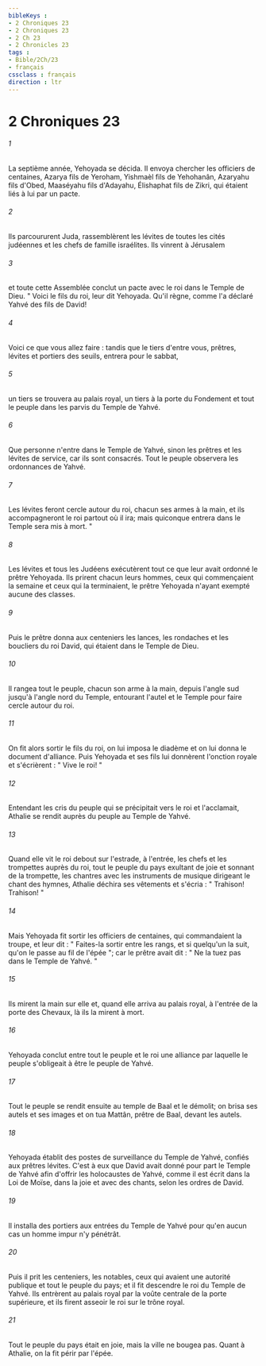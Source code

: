 ```yaml
---
bibleKeys : 
- 2 Chroniques 23
- 2 Chroniques 23
- 2 Ch 23
- 2 Chronicles 23
tags : 
- Bible/2Ch/23
- français
cssclass : français
direction : ltr
---
```


# 2 Chroniques 23

###### 1
La septième année, Yehoyada se décida. Il envoya chercher les officiers de centaines, Azarya fils de Yeroham, Yishmaèl fils de Yehohanân, Azaryahu fils d'Obed, Maaséyahu fils d'Adayahu, Élishaphat fils de Zikri, qui étaient liés à lui par un pacte. 
###### 2
Ils parcoururent Juda, rassemblèrent les lévites de toutes les cités judéennes et les chefs de famille israélites. Ils vinrent à Jérusalem 
###### 3
et toute cette Assemblée conclut un pacte avec le roi dans le Temple de Dieu. " Voici le fils du roi, leur dit Yehoyada. Qu'il règne, comme l'a déclaré Yahvé des fils de David! 
###### 4
Voici ce que vous allez faire : tandis que le tiers d'entre vous, prêtres, lévites et portiers des seuils, entrera pour le sabbat, 
###### 5
un tiers se trouvera au palais royal, un tiers à la porte du Fondement et tout le peuple dans les parvis du Temple de Yahvé. 
###### 6
Que personne n'entre dans le Temple de Yahvé, sinon les prêtres et les lévites de service, car ils sont consacrés. Tout le peuple observera les ordonnances de Yahvé. 
###### 7
Les lévites feront cercle autour du roi, chacun ses armes à la main, et ils accompagneront le roi partout où il ira; mais quiconque entrera dans le Temple sera mis à mort. " 
###### 8
Les lévites et tous les Judéens exécutèrent tout ce que leur avait ordonné le prêtre Yehoyada. Ils prirent chacun leurs hommes, ceux qui commençaient la semaine et ceux qui la terminaient, le prêtre Yehoyada n'ayant exempté aucune des classes. 
###### 9
Puis le prêtre donna aux centeniers les lances, les rondaches et les boucliers du roi David, qui étaient dans le Temple de Dieu. 
###### 10
Il rangea tout le peuple, chacun son arme à la main, depuis l'angle sud jusqu'à l'angle nord du Temple, entourant l'autel et le Temple pour faire cercle autour du roi. 
###### 11
On fit alors sortir le fils du roi, on lui imposa le diadème et on lui donna le document d'alliance. Puis Yehoyada et ses fils lui donnèrent l'onction royale et s'écrièrent : " Vive le roi! " 
###### 12
Entendant les cris du peuple qui se précipitait vers le roi et l'acclamait, Athalie se rendit auprès du peuple au Temple de Yahvé. 
###### 13
Quand elle vit le roi debout sur l'estrade, à l'entrée, les chefs et les trompettes auprès du roi, tout le peuple du pays exultant de joie et sonnant de la trompette, les chantres avec les instruments de musique dirigeant le chant des hymnes, Athalie déchira ses vêtements et s'écria : " Trahison! Trahison! " 
###### 14
Mais Yehoyada fit sortir les officiers de centaines, qui commandaient la troupe, et leur dit : " Faites-la sortir entre les rangs, et si quelqu'un la suit, qu'on le passe au fil de l'épée "; car le prêtre avait dit : " Ne la tuez pas dans le Temple de Yahvé. " 
###### 15
Ils mirent la main sur elle et, quand elle arriva au palais royal, à l'entrée de la porte des Chevaux, là ils la mirent à mort. 
###### 16
Yehoyada conclut entre tout le peuple et le roi une alliance par laquelle le peuple s'obligeait à être le peuple de Yahvé. 
###### 17
Tout le peuple se rendit ensuite au temple de Baal et le démolit; on brisa ses autels et ses images et on tua Mattân, prêtre de Baal, devant les autels. 
###### 18
Yehoyada établit des postes de surveillance du Temple de Yahvé, confiés aux prêtres lévites. C'est à eux que David avait donné pour part le Temple de Yahvé afin d'offrir les holocaustes de Yahvé, comme il est écrit dans la Loi de Moïse, dans la joie et avec des chants, selon les ordres de David. 
###### 19
Il installa des portiers aux entrées du Temple de Yahvé pour qu'en aucun cas un homme impur n'y pénétrât. 
###### 20
Puis il prit les centeniers, les notables, ceux qui avaient une autorité publique et tout le peuple du pays; et il fit descendre le roi du Temple de Yahvé. Ils entrèrent au palais royal par la voûte centrale de la porte supérieure, et ils firent asseoir le roi sur le trône royal. 
###### 21
Tout le peuple du pays était en joie, mais la ville ne bougea pas. Quant à Athalie, on la fit périr par l'épée. 
